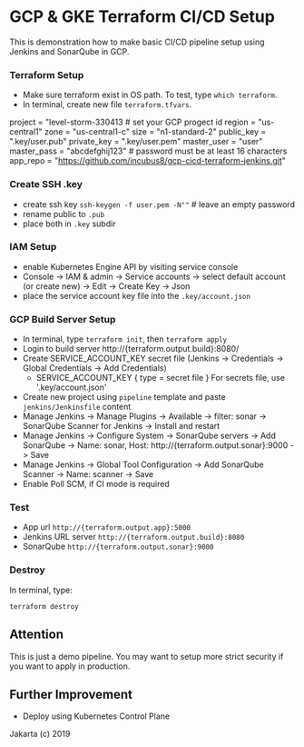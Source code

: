 # GCP & GKE Terraform CI/CD Setup

This is demonstration how to make basic CI/CD pipeline setup using Jenkins and SonarQube in GCP.

### Terraform Setup

- Make sure terraform exist in OS path. To test, type `which terraform`.
- In terminal, create new file `terraform.tfvars`.

project = "level-storm-330413 # set your GCP progect id
region = "us-central1"
zone = "us-central1-c"
size = "n1-standard-2"
public_key = ".key/user.pub"
private_key = ".key/user.pem"
master_user = "user"
master_pass = "abcdefghij123" # password must be at least 16 characters
app_repo = "https://github.com/incubus8/gcp-cicd-terraform-jenkins.git"

### Create SSH .key

- create ssh key `ssh-keygen -f user.pem -N""` # leave an empty password
- rename public to `.pub`
- place both in `.key` subdir

### IAM Setup

- enable Kubernetes Engine API by visiting service console
- Console -> IAM & admin -> Service accounts -> select default account (or create new) -> Edit -> Create Key -> Json
- place the service account key file into the `.key/account.json`

### GCP Build Server Setup

- In terminal, type `terraform init`, then `terraform apply`
- Login to build server http://{terraform.output.build}:8080/
- Create SERVICE_ACCOUNT_KEY secret file (Jenkins -> Credentials -> Global Credentials -> Add Credentials)
  - SERVICE_ACCOUNT_KEY { type = secret file } For secrets file, use '.key/account.json'
- Create new project using `pipeline` template and paste `jenkins/Jenkinsfile` content
- Manage Jenkins -> Manage Plugins -> Available -> filter: sonar -> SonarQube Scanner for Jenkins -> Install and restart
- Manage Jenkins -> Configure System -> SonarQube servers -> Add SonarQube -> Name: sonar, Host: http://{terraform.output.sonar}:9000 -> Save
- Manage Jenkins -> Global Tool Configuration -> Add SonarQube Scanner -> Name: scanner -> Save
- Enable Poll SCM, if CI mode is required

### Test

- App url `http://{terraform.output.app}:5000`
- Jenkins URL server `http://{terraform.output.build}:8080`
- SonarQube `http://{terraform.output.sonar}:9000`

### Destroy

In terminal, type:

```
terraform destroy
```

## Attention

This is just a demo pipeline. You may want to setup more strict security if you want to apply in production.

## Further Improvement

- Deploy using Kubernetes Control Plane

Jakarta (c) 2019
